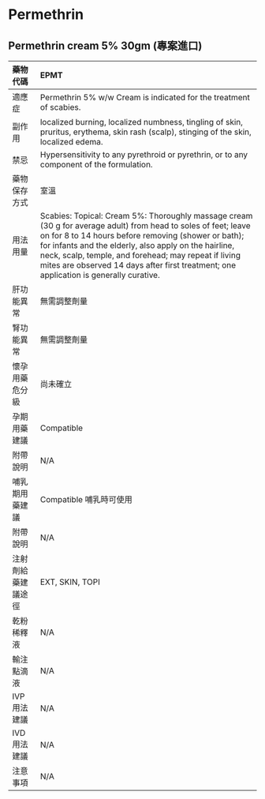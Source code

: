 # Permethrin

## Permethrin cream 5% 30gm (專案進口)

| 藥物代碼           | EPMT                                                                                                                                                                                                                                                                                                                                                                             |
|:-------------------|:---------------------------------------------------------------------------------------------------------------------------------------------------------------------------------------------------------------------------------------------------------------------------------------------------------------------------------------------------------------------------------|
| 適應症             | Permethrin 5% w/w Cream is indicated for the treatment of scabies.                                                                                                                                                                                                                                                                                                               |
| 副作用             | localized burning, localized numbness, tingling of skin, pruritus, erythema, skin rash (scalp), stinging of the skin, localized edema.                                                                                                                                                                                                                                           |
| 禁忌               | Hypersensitivity to any pyrethroid or pyrethrin, or to any component of the formulation.                                                                                                                                                                                                                                                                                         |
| 藥物保存方式       | 室溫                                                                                                                                                                                                                                                                                                                                                                             |
| 用法用量           | Scabies: Topical: Cream 5%: Thoroughly massage cream (30 g for average adult) from head to soles of feet; leave on for 8 to 14 hours before removing (shower or bath); for infants and the elderly, also apply on the hairline, neck, scalp, temple, and forehead; may repeat if living mites are observed 14 days after first treatment; one application is generally curative. |
| 肝功能異常         | 無需調整劑量                                                                                                                                                                                                                                                                                                                                                                     |
| 腎功能異常         | 無需調整劑量                                                                                                                                                                                                                                                                                                                                                                     |
| 懷孕用藥危分級     | 尚未確立                                                                                                                                                                                                                                                                                                                                                                         |
| 孕期用藥建議       | Compatible                                                                                                                                                                                                                                                                                                                                                                       |
| 附帶說明           | N/A                                                                                                                                                                                                                                                                                                                                                                              |
| 哺乳期用藥建議     | Compatible 哺乳時可使用                                                                                                                                                                                                                                                                                                                                                          |
| 附帶說明           | N/A                                                                                                                                                                                                                                                                                                                                                                              |
| 注射劑給藥建議途徑 | EXT, SKIN, TOPI                                                                                                                                                                                                                                                                                                                                                                  |
| 乾粉稀釋液         | N/A                                                                                                                                                                                                                                                                                                                                                                              |
| 輸注點滴液         | N/A                                                                                                                                                                                                                                                                                                                                                                              |
| IVP 用法建議       | N/A                                                                                                                                                                                                                                                                                                                                                                              |
| IVD 用法建議       | N/A                                                                                                                                                                                                                                                                                                                                                                              |
| 注意事項           | N/A                                                                                                                                                                                                                                                                                                                                                                              |

